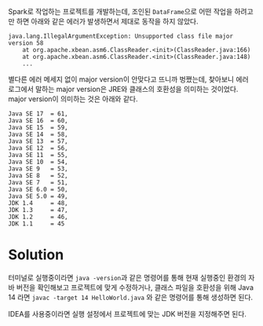 Spark로 작업하는 프로젝트를 개발하는데, 조인된 `DataFrame`으로 어떤 작업을 하려고만 하면 아래와 같은 에러가 발생하면서 제대로 동작을 하지 않았다.

```shell
java.lang.IllegalArgumentException: Unsupported class file major version 58
    at org.apache.xbean.asm6.ClassReader.<init>(ClassReader.java:166)
    at org.apache.xbean.asm6.ClassReader.<init>(ClassReader.java:148)
    ...
```

별다른 에러 메세지 없이 major version이 안맞다고 뜨니까 벙쪘는데, 찾아보니 에러 로그에서 말하는 major version은 JRE와 클래스의 호환성을 의미하는 것이었다. major version이 의미하는 것은 아래와 같다.

```
Java SE 17  = 61,
Java SE 16  = 60,
Java SE 15  = 59,
Java SE 14  = 58,
Java SE 13  = 57,
Java SE 12  = 56,
Java SE 11  = 55,
Java SE 10  = 54,
Java SE 9   = 53,
Java SE 8   = 52,
Java SE 7   = 51,
Java SE 6.0 = 50,
Java SE 5.0 = 49,
JDK 1.4     = 48,
JDK 1.3     = 47,
JDK 1.2     = 46,
JDK 1.1     = 45
```

# Solution

터미널로 실행중이라면 `java -version`과 같은 명령어를 통해 현재 실행중인 환경의 자바 버전을 확인해보고 프로젝트에 맞게 수정하거나, 클래스 파일을 호환성을 위해 Java 14 라면 `javac -target 14 HelloWorld.java` 와 같은 명령어를 통해 생성하면 된다.

IDEA를 사용중이라면 실행 설정에서 프로젝트에 맞는 JDK 버전을 지정해주면 된다.
